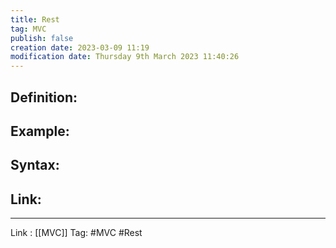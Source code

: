 ```yaml
---
title: Rest
tag: MVC
publish: false
creation date: 2023-03-09 11:19
modification date: Thursday 9th March 2023 11:40:26
---
```


## Definition:
## Example:
## Syntax:
## Link:
---
Link : [[MVC]]
Tag: #MVC #Rest